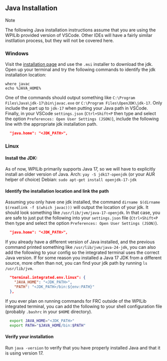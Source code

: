 ## Java Installation

> [!NOTE]
> The following Java installation instructions assume that you are using the WPILib provided version of VSCode. Other IDEs will have a fairly similar instllation process, but they will not be covered here.

### Windows

Visit the [installation page](https://learn.microsoft.com/en-us/java/openjdk/download) and use the `.msi` installer to download the jdk. Open up your terminal and try the following commands to identify the jdk installation location:

```
where javac
echo %JAVA_HOME%
```

One of the commands should output something like `C:\Program Files\Java\jdk-17\bin\javac.exe` or `C:\Program Files\OpenJDK\jdk-17`. Only include the part up to `jdk-17` when putting your Java path in VSCode. Finally, in your VSCode `settings.json` (`Ctrl+Shift+P` then type and select the option `Preferences: Open User Settings (JSON)`), include the following line with the appropriate jdk installation path.

```json
  "java.home": "<JDK_PATH>",
```

### Linux

#### Install the JDK:
As of now, WPILib primarily supports Java 17, so we will have to explicitly install an older version of Java.
Arch: `yay -S jdk17-openjdk` (or your AUR helper of choice)
Debian: `sudo apt-get install openjdk-17-jdk`

#### Identify the installation location and link the path
Assuming you only have one jdk installed, the command `dirname $(dirname $(readlink -f $(which javac)))` will output the location of your jdk. It should look something like `/usr/lib/jvm/java-17-openjdk`. In that case, you are safe to just put the following into your `settings.json` file (`Ctrl+Shift+P` then type and select the option `Preferences: Open User Settings (JSON)`).

```json
  "java.home": "<JDK_PATH>",
```

If you already have a different version of Java installed, and the previous command printed something like `/usr/lib/jvm/java-24-jdk`, you can also add the following to your config so the integrated terminal uses the correct Java version. If for some reason you installed a Java 17 JDK from a different source, more often than not, you can find your jdk path by running `ls /usr/lib/jvm`.

```json
  "terminal.integrated.env.linux": {
    "JAVA_HOME": "<JDK_PATH>",
    "PATH": "<JDK_PATH>/bin:${env:PATH}"
  },
```

If you ever plan on running commands for FRC outside of the WPILib integrated terminal, you can add the following to your shell configuration file (probably `.bashrc` in your `$HOME` directory).

```sh
  export JAVA_HOME="<JDK_PATH>"
  export PATH="$JAVA_HOME/bin:$PATH"
```

#### Verify your installation
Run `java -version` to verify that you have properly installed Java and that it is using version 17.
